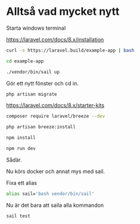 # Alltså vad mycket nytt

Starta windows terminal

https://laravel.com/docs/8.x/installation

```bash
curl -s https://laravel.build/example-app | bash

cd example-app

./vendor/bin/sail up
```

Gör ett nytt fönster och cd in.

```bash
php artisan migrate
```

https://laravel.com/docs/8.x/starter-kits

```bash
composer require laravel/breeze --dev

php artisan breeze:install

npm install

npm run dev
```

Sådär.

Nu körs docker och annat mys med sail.

Fixa ett alias

```bash
alias sail='bash vendor/bin/sail'
```

Nu är det bara att saila alla kommandon

```bash
sail test
```

